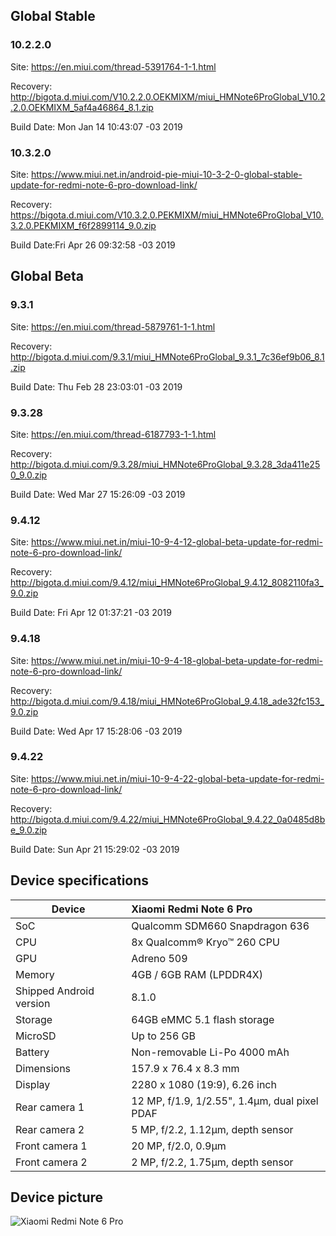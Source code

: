 ## Global Stable
### 10.2.2.0
Site: https://en.miui.com/thread-5391764-1-1.html

Recovery: http://bigota.d.miui.com/V10.2.2.0.OEKMIXM/miui_HMNote6ProGlobal_V10.2.2.0.OEKMIXM_5af4a46864_8.1.zip

Build Date: Mon Jan 14 10:43:07 -03 2019

### 10.3.2.0
Site: https://www.miui.net.in/android-pie-miui-10-3-2-0-global-stable-update-for-redmi-note-6-pro-download-link/

Recovery: https://bigota.d.miui.com/V10.3.2.0.PEKMIXM/miui_HMNote6ProGlobal_V10.3.2.0.PEKMIXM_f6f2899114_9.0.zip

Build Date:Fri Apr 26 09:32:58 -03 2019

## Global Beta
### 9.3.1
Site: https://en.miui.com/thread-5879761-1-1.html

Recovery: http://bigota.d.miui.com/9.3.1/miui_HMNote6ProGlobal_9.3.1_7c36ef9b06_8.1.zip

Build Date: Thu Feb 28 23:03:01 -03 2019

### 9.3.28
Site: https://en.miui.com/thread-6187793-1-1.html

Recovery: http://bigota.d.miui.com/9.3.28/miui_HMNote6ProGlobal_9.3.28_3da411e250_9.0.zip

Build Date: Wed Mar 27 15:26:09 -03 2019

### 9.4.12
Site: https://www.miui.net.in/miui-10-9-4-12-global-beta-update-for-redmi-note-6-pro-download-link/

Recovery: http://bigota.d.miui.com/9.4.12/miui_HMNote6ProGlobal_9.4.12_8082110fa3_9.0.zip

Build Date: Fri Apr 12 01:37:21 -03 2019

### 9.4.18
Site: https://www.miui.net.in/miui-10-9-4-18-global-beta-update-for-redmi-note-6-pro-download-link/

Recovery: http://bigota.d.miui.com/9.4.18/miui_HMNote6ProGlobal_9.4.18_ade32fc153_9.0.zip

Build Date: Wed Apr 17 15:28:06 -03 2019

### 9.4.22
Site: https://www.miui.net.in/miui-10-9-4-22-global-beta-update-for-redmi-note-6-pro-download-link/

Recovery: http://bigota.d.miui.com/9.4.22/miui_HMNote6ProGlobal_9.4.22_0a0485d8be_9.0.zip

Build Date: Sun Apr 21 15:29:02 -03 2019

## Device specifications

| Device                  | Xiaomi Redmi Note 6 Pro                                     |
| ----------------------- | :---------------------------------------------------------- |
| SoC                     | Qualcomm SDM660 Snapdragon 636                              |
| CPU                     | 8x Qualcomm® Kryo™ 260 CPU                                  |
| GPU                     | Adreno 509                                                  |
| Memory                  | 4GB / 6GB RAM (LPDDR4X)                                     |
| Shipped Android version | 8.1.0                                                       |
| Storage                 | 64GB eMMC 5.1 flash storage                                 |
| MicroSD                 | Up to 256 GB                                                |
| Battery                 | Non-removable Li-Po 4000 mAh                                |
| Dimensions              | 157.9 x 76.4 x 8.3 mm                                       |
| Display                 | 2280 x 1080 (19:9), 6.26 inch                               |
| Rear camera 1           | 12 MP, f/1.9, 1/2.55", 1.4µm, dual pixel PDAF               |
| Rear camera 2           | 5 MP, f/2.2, 1.12µm, depth sensor                           |
| Front camera 1          | 20 MP, f/2.0, 0.9µm                                         |
| Front camera 2          | 2 MP, f/2.2, 1.75µm, depth sensor                           |

## Device picture

![Xiaomi Redmi Note 6 Pro](https://img.timesnownews.com/story/1544521578-Xiaomi_Redmi_Note_6_Pro_colours.jpg)
